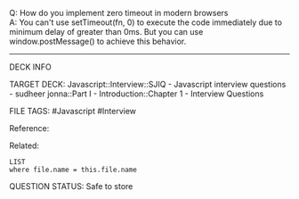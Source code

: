 Q: How do you implement zero timeout in modern browsers  
A: You can't use setTimeout(fn, 0) to execute the code immediately due to minimum delay of greater than 0ms. But you can use window.postMessage() to achieve this behavior.
<!--ID: 1693596687185-->

---

DECK INFO

TARGET DECK: Javascript::Interview::SJIQ - Javascript interview questions - sudheer jonna::Part I - Introduction::Chapter 1 - Interview Questions

FILE TAGS: #Javascript #Interview

Reference:

Related:

```dataview
LIST
where file.name = this.file.name
```

QUESTION STATUS: Safe to store